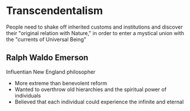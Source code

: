 # Transcendentalism

People need to shake off inherited customs and institutions and discover their
"original relation with Nature," in order to enter a mystical union with the
"currents of Universal Being"

## Ralph Waldo Emerson

Influentian New England philosopher
- More extreme than benevolent reform
- Wanted to overthrow old hierarchies and the spiritual power of individuals
- Believed that each individual could experience the infinite and eternal
